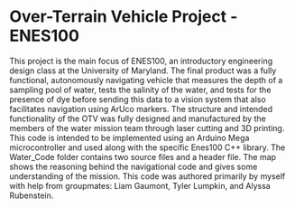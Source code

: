 # Over-Terrain Vehicle Project - ENES100

This project is the main focus of ENES100, an introductory engineering design class at the University of Maryland. The final product was a fully functional, autonomously navigating vehicle that measures the depth of a sampling pool of water, tests the salinity of the water, and tests for the presence of dye before sending this data to a vision system that also facilitates navigation using ArUco markers. The structure and intended functionality of the OTV was fully designed and manufactured by the members of the water mission team through laser cutting and 3D printing. This code is intended to be implemented using an Arduino Mega microcontroller and used along with the specific Enes100 C++ library. The Water_Code folder contains two source files and a header file. The map shows the reasoning behind the navigational code and gives some understanding of the mission. This code was authored primarily by myself with help from groupmates: Liam Gaumont, Tyler Lumpkin, and Alyssa Rubenstein.
